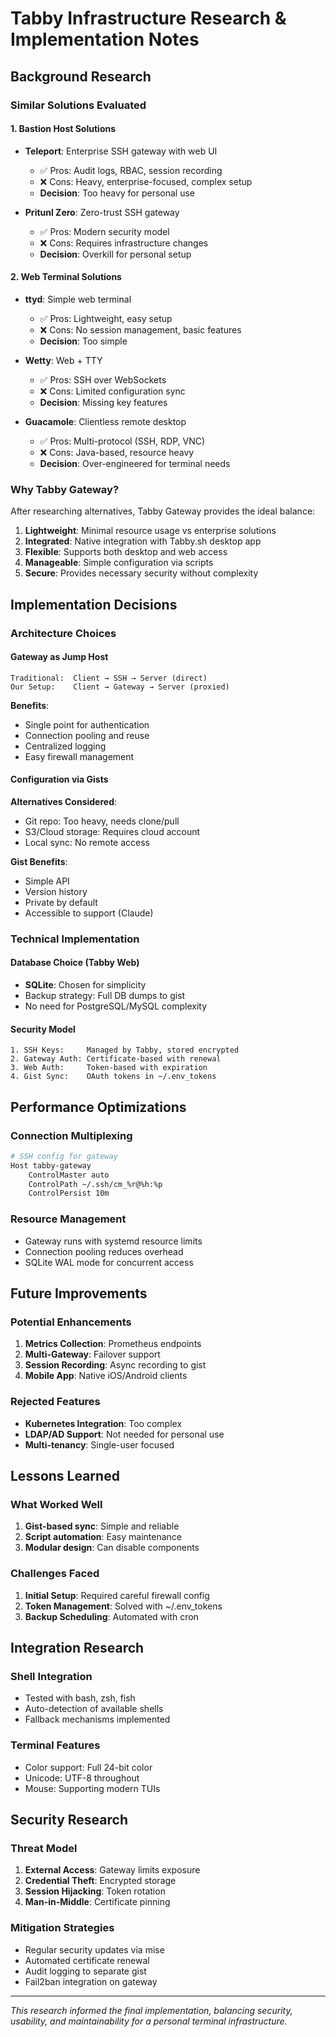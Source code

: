 # Tabby Infrastructure Research & Implementation Notes

## Background Research

### Similar Solutions Evaluated

#### 1. **Bastion Host Solutions**
- **Teleport**: Enterprise SSH gateway with web UI
  - ✅ Pros: Audit logs, RBAC, session recording
  - ❌ Cons: Heavy, enterprise-focused, complex setup
  - **Decision**: Too heavy for personal use

- **Pritunl Zero**: Zero-trust SSH gateway
  - ✅ Pros: Modern security model
  - ❌ Cons: Requires infrastructure changes
  - **Decision**: Overkill for personal setup

#### 2. **Web Terminal Solutions**
- **ttyd**: Simple web terminal
  - ✅ Pros: Lightweight, easy setup
  - ❌ Cons: No session management, basic features
  - **Decision**: Too simple

- **Wetty**: Web + TTY
  - ✅ Pros: SSH over WebSockets
  - ❌ Cons: Limited configuration sync
  - **Decision**: Missing key features

- **Guacamole**: Clientless remote desktop
  - ✅ Pros: Multi-protocol (SSH, RDP, VNC)
  - ❌ Cons: Java-based, resource heavy
  - **Decision**: Over-engineered for terminal needs

### Why Tabby Gateway?

After researching alternatives, Tabby Gateway provides the ideal balance:

1. **Lightweight**: Minimal resource usage vs enterprise solutions
2. **Integrated**: Native integration with Tabby.sh desktop app
3. **Flexible**: Supports both desktop and web access
4. **Manageable**: Simple configuration via scripts
5. **Secure**: Provides necessary security without complexity

## Implementation Decisions

### Architecture Choices

#### Gateway as Jump Host
```
Traditional:  Client → SSH → Server (direct)
Our Setup:    Client → Gateway → Server (proxied)
```

**Benefits**:
- Single point for authentication
- Connection pooling and reuse
- Centralized logging
- Easy firewall management

#### Configuration via Gists
**Alternatives Considered**:
- Git repo: Too heavy, needs clone/pull
- S3/Cloud storage: Requires cloud account
- Local sync: No remote access

**Gist Benefits**:
- Simple API
- Version history
- Private by default
- Accessible to support (Claude)

### Technical Implementation

#### Database Choice (Tabby Web)
- **SQLite**: Chosen for simplicity
- Backup strategy: Full DB dumps to gist
- No need for PostgreSQL/MySQL complexity

#### Security Model
```
1. SSH Keys:     Managed by Tabby, stored encrypted
2. Gateway Auth: Certificate-based with renewal
3. Web Auth:     Token-based with expiration
4. Gist Sync:    OAuth tokens in ~/.env_tokens
```

## Performance Optimizations

### Connection Multiplexing
```bash
# SSH config for gateway
Host tabby-gateway
    ControlMaster auto
    ControlPath ~/.ssh/cm_%r@%h:%p
    ControlPersist 10m
```

### Resource Management
- Gateway runs with systemd resource limits
- Connection pooling reduces overhead
- SQLite WAL mode for concurrent access

## Future Improvements

### Potential Enhancements
1. **Metrics Collection**: Prometheus endpoints
2. **Multi-Gateway**: Failover support
3. **Session Recording**: Async recording to gist
4. **Mobile App**: Native iOS/Android clients

### Rejected Features
- **Kubernetes Integration**: Too complex
- **LDAP/AD Support**: Not needed for personal use
- **Multi-tenancy**: Single-user focused

## Lessons Learned

### What Worked Well
1. **Gist-based sync**: Simple and reliable
2. **Script automation**: Easy maintenance
3. **Modular design**: Can disable components

### Challenges Faced
1. **Initial Setup**: Required careful firewall config
2. **Token Management**: Solved with ~/.env_tokens
3. **Backup Scheduling**: Automated with cron

## Integration Research

### Shell Integration
- Tested with bash, zsh, fish
- Auto-detection of available shells
- Fallback mechanisms implemented

### Terminal Features
- Color support: Full 24-bit color
- Unicode: UTF-8 throughout
- Mouse: Supporting modern TUIs

## Security Research

### Threat Model
1. **External Access**: Gateway limits exposure
2. **Credential Theft**: Encrypted storage
3. **Session Hijacking**: Token rotation
4. **Man-in-Middle**: Certificate pinning

### Mitigation Strategies
- Regular security updates via mise
- Automated certificate renewal
- Audit logging to separate gist
- Fail2ban integration on gateway

---

*This research informed the final implementation, balancing security, usability, and maintainability for a personal terminal infrastructure.*